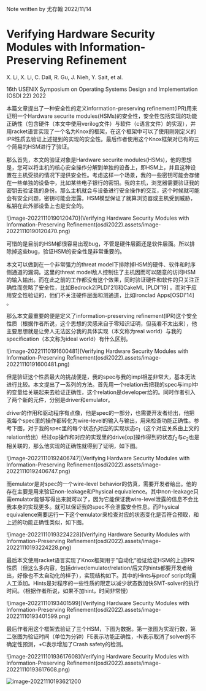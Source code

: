Note written by 尤存翰 2022/11/14

# Verifying Hardware Security Modules with Information-Preserving Refinement

X. Li, X. Li, C. Dall, R. Gu, J. Nieh, Y. Sait, et al.

16th USENIX Symposium on Operating Systems Design and Implementation (OSDI 22) 2022

本篇文章提出了一种安全性的定义information-preserving refinement(IPR)用来证明一个Hardware securite modules(HSMs)的安全性，安全性包括实现的功能正确性（包含硬件（本文中使用verilog文件）与软件（c语言文件）的实现），并用racket语言实现了一个名为Knox的框架，在这个框架中可以了使用刚刚定义的IPR性质去验证上述提到的实现的安全性。最后作者使用这个Knox框架对已有的三个简易的HSM进行了验证。

那么首先，本文的验证对象是Hardware securite modules(HSMs)，他的思想是，您可以将主机的核心安全操作分解到单独的设备上，即HSM上，并且这种设置在主机受损的情况下提供安全性。考虑这样一个场景，我的一些密钥可能会存储在一些单独的设备中，比如某些电子银行的密钥。我的主机，浏览器需要验证我的密钥去验证我的身份。那么主机就会与设备进行安全操作的交互，这个时候就可能会有安全问题，密钥可能会泄露。HSM模型保证了就算浏览器或主机受到威胁，私钥在此外部设备上也是安全的。

![image-20221110190120470](Verifying Hardware Security Modules with Information-Preserving Refinement(osdi2022).assets/image-20221110190120470.png)

可惜的是目前的HSM都很容易出现bug，不管是硬件层面还是软件层面。所以排除掉这些bug，验证HSM的安全性是非常重要的。

本文可以做到在一个非常强力的threat model下排除掉HSM的硬件、软件和时序侧通道的漏洞。这里的threat model敌人控制住了主机因而可以随意的访问HSM的输入输出。而在此之前的工作都没有这个效果，同时验证硬件和软件的只关注正确性而忽略了安全性，比如Bedrock2[PLDI'21]和CakeML [PLDI'19] 。而对于应用安全性验证的，他们不关注硬件层面和测通道，比如lronclad Apps[OSDI'14] 。

那么本文最重要的便是定义了information-preserving refinement(IPR)这个安全性质（根据作者所说，这个思想的灵感来自于零知识证明，但我看不太出来），他主要思想就是让旁人无法区分我的具体实现（本文称为real world）与我的specification（本文称为ideal world）有什么区别。

![image-20221110191600481](Verifying Hardware Security Modules with Information-Preserving Refinement(osdi2022).assets/image-20221110191600481.png)

但是验证这个性质最大的挑战便是，我的spec与我的impl相差非常大，基本无法进行比较。本文提出了一系列的方法。首先用一个relation去把我的spec与impl中的变量给关联起来去验证正确性，这个relation是developer给的。同时作者引入了两个新的元件，分别是driver和emulator。

driver的作用和驱动程序有点像，他是spec的一部分，也需要开发者给出，他把我每个spec里的操作都转化为wire-level的输入与输出，用来检查功能正确性。参考下图，对于我的spec里的每个状态$f_1$对应的实现状态$c_1$（这个对应关系由上文的relation给出）经过op操作和对应的实现里的drive[op]操作得到的状态$f_2$与$c_2$也是相关联的，那么他实现的正确性就得到了证明，如下图。

![image-20221110192406747](Verifying Hardware Security Modules with Information-Preserving Refinement(osdi2022).assets/image-20221110192406747.png)

而emulator是对spec的一个wire-level behavior的仿真，需要开发者给出。他的存在主要是用来验证non-leakage和Physical equivalence。其中non-leakage只需emulator能够写得出来就可以了，因为它能保证我wire-level泄露的信息不会比我本身的实现更多。就可以保证我的spec不会泄露安全性息。而Physical equivalence需要运行一下这个emulator来检查对应的状态变化是否符合预取，和上述的功能正确性类似，如下图。

![image-20221110193224228](Verifying Hardware Security Modules with Information-Preserving Refinement(osdi2022).assets/image-20221110193224228.png)

最后本文使用racket语言实现了Knox框架用于”自动化“验证给定HSM的上述IPR性质（但这么多内容，包括driver/emulator/relation/后文的hints都要开发者给出，好像也不太自动化的样子），实现结构如下。其中的Hints与proof script均需人工添加。Hints是对程序的一些性质的限定以减少状态数加快SMT-solver的执行时间。（根据作者所说，如果不加hint，时间非常慢）

![image-20221110193401599](Verifying Hardware Security Modules with Information-Preserving Refinement(osdi2022).assets/image-20221110193401599.png)

最后作者用这个框架去验证了三个HSM，下图为数据。第一张图为实现行数，第二张图为验证时间（单位为分钟）FE表示功能正确性，-N表示取消了solver的不确定性预测，+C表示增加了Crash safety的检测。

![image-20221110193617608](Verifying Hardware Security Modules with Information-Preserving Refinement(osdi2022).assets/image-20221110193617608.png)

![image-20221110193621200](C:\Users\尤存翰\AppData\Roaming\Typora\typora-user-images\image-20221110193621200.png)


